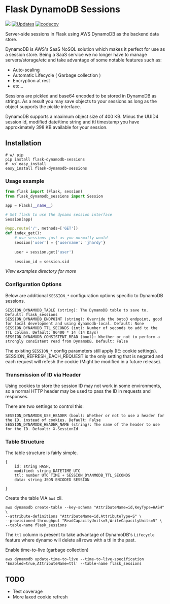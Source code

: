 # Flask DynamoDB Sessions

[![](https://img.shields.io/pypi/v/flask-dynamodb-sessions.svg)](https://pypi.org/project/flask-dynamodb-sessions/) [![Updates](https://pyup.io/repos/github/ibejohn818/flask-dynamodb-sessions/shield.svg)](https://pyup.io/repos/github/ibejohn818/flask-dynamodb-sessions/) [![codecov](https://codecov.io/gh/ibejohn818/flask-dynamodb-sessions/branch/master/graph/badge.svg)](https://codecov.io/gh/ibejohn818/flask-dynamodb-sessions)

Server-side sessions in Flask using AWS DynamoDB as the backend data store.

DynamoDB is AWS's SaaS NoSQL solution which makes it perfect for use as a session store. 
Being a SaaS service we no longer have to manage servers/storage/etc and take advantage of some notable features such as:

- Auto-scaling
- Automatic Lifecycle ( Garbage collection )
- Encryption at rest
- etc...

Sessions are pickled and base64 encoded to be stored in DynamoDB as strings. As a result you may save
objects to your sessions as long as the object supports the pickle interface.

DynamoDB supports a maximum object size of 400 KB. Minus the UUID4 session id, modified date/time string and ttl timestamp
you have approximately 398 KB available for your session.

## Installation

```shell
# w/ pip
pip install flask-dynamodb-sessions
#  w/ easy_install
easy_install flask-dynamodb-sessions
```

### Usage example
```python
from flask import (Flask, session)
from flask_dynamodb_sessions import Session

app = Flask(__name__)

# Set flask to use the dynamo session interface
Session(app)

@app.route('/', methods=['GET'])
def index_get():
	# use sessions just as you normally would
	session['user'] = {'username': 'jhardy'}
	
	user = session.get('user')
	
	session_id = session.sid
```
*View examples directory for more*

### Configuration Options
Below are additional `SESSION_*` configuration options specific to DynamoDB sessions.

    SESSION_DYNAMODB_TABLE (string): The DynamoDB table to save to. Default: flask_sessions
    SESSION_DYNAMODB_ENDPOINT (string): Override the boto3 endpoint, good for local development and using dynamodb-local. Default: None
    SESSION_DYNAMODB_TTL_SECONDS (int): Number of seconds to add to the TTL column. Default: 86400 * 14 (14 Days)
    SESSION_DYNAMODB_CONSISTENT_READ (bool): Whether or not to perform a strongly consistent read from DynamoDB. Default: False

The existing `SESSION_*` config parameters still apply (IE: cookie settings). SESSION_REFRESH_EACH_REQUEST 
is the only setting that is negated and each request will refesh the cookie (Might be modified in a future release).

### Transmission of ID via Header
Using cookies to store the session ID may not work in some environments, so a normal HTTP header may be used to pass the ID in requests and responses. 

There are two settings to control this:

    SESSION_DYNAMODB_USE_HEADER (bool): Whether or not to use a header for the ID, instead of cookies. Default: False
    SESSION_DYNAMODB_HEADER_NAME (string): The name of the header to use for the ID. Default: X-SessionId

### Table Structure
The table structure is fairly simple.
```
{
    id: string HASH,
    modified: string DATETIME UTC
    ttl: number UTC TIME + SESSION_DYANMODB_TTL_SECONDS
    data: string JSON ENCODED SESSION

}
```

Create the table VIA `aws` cli.

```
aws dynamodb create-table --key-schema "AttributeName=id,KeyType=HASH" \
--attribute-definitions "AttributeName=id,AttributeType=S" \
--provisioned-throughput "ReadCapacityUnits=5,WriteCapacityUnits=5" \
--table-name flask_sessions
```

The `ttl` column is present to take advantage of DynamoDB's `Lifecycle` feature where dynamo will delete all rows with a ttl in the past.

Enable time-to-live (garbage collection)

```
aws dynamodb update-time-to-live --time-to-live-specification 'Enabled=true,AttributeName=ttl' --table-name flask_sessions
```



## TODO
- Test coverage
- More laxed cookie refresh

